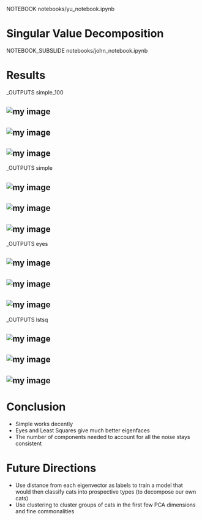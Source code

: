 NOTEBOOK notebooks/yu_notebook.ipynb
# Singular Value Decomposition
NOTEBOOK_SUBSLIDE notebooks/john_notebook.ipynb
# Results
_OUTPUTS simple_100
## ![my image](images/simple_100/gif_subimages/1_components.png)
## ![my image](images/simple_100/gif_subimages/2_components.png)
## ![my image](images/simple_100/gif_subimages/3_components.png)
_OUTPUTS simple
## ![my image](images/simple/gif_subimages/1_components.png)
## ![my image](images/simple/gif_subimages/3_components.png)
## ![my image](images/simple/gif_subimages/5_components.png)
_OUTPUTS eyes
## ![my image](images/eyes/gif_subimages/1_components.png)
## ![my image](images/eyes/gif_subimages/2_components.png)
## ![my image](images/eyes/gif_subimages/4_components.png)
_OUTPUTS lstsq
## ![my image](images/lstsq/gif_subimages/1_components.png)
## ![my image](images/lstsq/gif_subimages/3_components.png)
## ![my image](images/lstsq/gif_subimages/5_components.png)
# Conclusion
- Simple works decently
- Eyes and Least Squares give much better eigenfaces
- The number of components needed to account for all the noise stays consistent
# Future Directions
- Use distance from each eigenvector as labels to train a model that would then classify cats into prospective types (to decompose our own cats)
- Use clustering to cluster groups of cats in the first few PCA dimensions and fine commonalities
